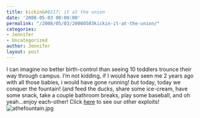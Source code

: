 ```yaml
---
title: kickin&#8217; it at the union
date: '2008-05-03 00:00:00'
permalink: "/2008/05/03/20080503kickin-it-at-the-union/"
categories:
- Jennifer
- Uncategorized
author: Jennifer
layout: post
---
```


I can imagine no better birth-control than seeing 10 toddlers trounce their way through campus. I&#8217;m not kidding, if I would have seen me 2 years ago with all those babies, i would have gone running! but today, today we conquer the fountain! (and feed the ducks, share some ice-cream, have some snack, take a couple bathroom breaks, play some baseball, and oh yeah&#8230;enjoy each-other! Click [here](http://www.flickr.com/photos/jenniferandJennifers_photos/sets/72157604828898128/ "here") to see our other exploits!<img id="image230" alt="athefountain.jpg" src="http://static.squarespace.com/static/50db6bb3e4b015296cd43789/50dfa5b1e4b0dc6320e0b5ea/50dfa5b1e4b0dc6320e0b6bb/1209648700000/?format=original" />
